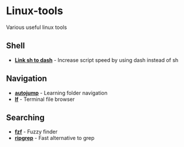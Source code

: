 # Linux-tools
Various useful linux tools

## Shell
- **[Link sh to dash](https://wiki.archlinux.org/index.php/Dash#Relinking_/bin/sh)** - Increase script speed by using dash instead of sh

## Navigation
- **[autojump](https://github.com/wting/autojump/blob/master/README.md)** - Learning folder navigation
- **[lf](https://github.com/gokcehan/lf)** - Terminal file browser

## Searching
- **[fzf](https://github.com/junegunn/fzf)** - Fuzzy finder
- **[ripgrep](https://github.com/BurntSushi/ripgrep)** - Fast alternative to grep

